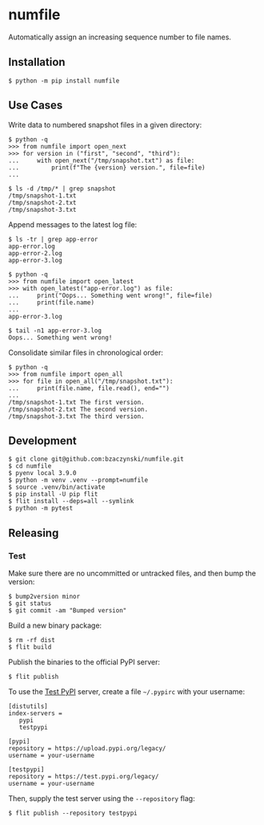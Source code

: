 # numfile

Automatically assign an increasing sequence number to file names.

## Installation

```shell
$ python -m pip install numfile
```

## Use Cases

Write data to numbered snapshot files in a given directory:

```shell
$ python -q
>>> from numfile import open_next
>>> for version in ("first", "second", "third"):
...     with open_next("/tmp/snapshot.txt") as file:
...         print(f"The {version} version.", file=file)
...

$ ls -d /tmp/* | grep snapshot
/tmp/snapshot-1.txt
/tmp/snapshot-2.txt
/tmp/snapshot-3.txt
```

Append messages to the latest log file:

```shell
$ ls -tr | grep app-error
app-error.log
app-error-2.log
app-error-3.log

$ python -q
>>> from numfile import open_latest
>>> with open_latest("app-error.log") as file: 
...     print("Oops... Something went wrong!", file=file)
...     print(file.name)
...
app-error-3.log

$ tail -n1 app-error-3.log
Oops... Something went wrong!
```

Consolidate similar files in chronological order:

```shell
$ python -q
>>> from numfile import open_all
>>> for file in open_all("/tmp/snapshot.txt"): 
...     print(file.name, file.read(), end="")
...
/tmp/snapshot-1.txt The first version.
/tmp/snapshot-2.txt The second version.
/tmp/snapshot-3.txt The third version.
```

## Development

```shell
$ git clone git@github.com:bzaczynski/numfile.git
$ cd numfile
$ pyenv local 3.9.0
$ python -m venv .venv --prompt=numfile
$ source .venv/bin/activate
$ pip install -U pip flit
$ flit install --deps=all --symlink
$ python -m pytest
```

## Releasing

### Test

Make sure there are no uncommitted or untracked files, and then bump the version:

```shell
$ bump2version minor
$ git status
$ git commit -am "Bumped version"
```

Build a new binary package:

```shell
$ rm -rf dist
$ flit build
```

Publish the binaries to the official PyPI server:

```shell
$ flit publish
```

To use the [Test PyPI](https://test.pypi.org/) server, create a file `~/.pypirc` with your username:

```
[distutils]
index-servers =
   pypi
   testpypi

[pypi]
repository = https://upload.pypi.org/legacy/
username = your-username

[testpypi]
repository = https://test.pypi.org/legacy/
username = your-username
```

Then, supply the test server using the `--repository` flag:

```shell
$ flit publish --repository testpypi
```
